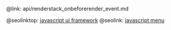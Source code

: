 @link: api/renderstack_onbeforerender_event.md

@seolinktop: [javascript ui framework](https://webix.com)
@seolink: [javascript menu](https://webix.com/widget/menu/)